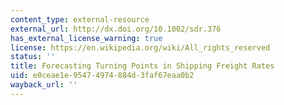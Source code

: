 ```yaml
---
content_type: external-resource
external_url: http://dx.doi.org/10.1002/sdr.376
has_external_license_warning: true
license: https://en.wikipedia.org/wiki/All_rights_reserved
status: ''
title: Forecasting Turning Points in Shipping Freight Rates
uid: e0ceae1e-9547-4974-884d-3faf67eaa0b2
wayback_url: ''
---
```

